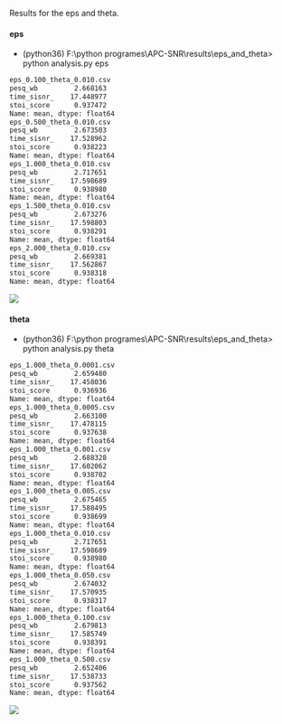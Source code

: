 Results for the eps and theta.

#### eps
* (python36) F:\python programes\APC-SNR\results\eps_and_theta> python analysis.py eps
```txt
eps_0.100_theta_0.010.csv
pesq_wb         2.668163
time_sisnr_    17.448977
stoi_score      0.937472
Name: mean, dtype: float64
eps_0.500_theta_0.010.csv
pesq_wb         2.673503
time_sisnr_    17.528962
stoi_score      0.938223
Name: mean, dtype: float64
eps_1.000_theta_0.010.csv
pesq_wb         2.717651
time_sisnr_    17.598689
stoi_score      0.938980
Name: mean, dtype: float64
eps_1.500_theta_0.010.csv
pesq_wb         2.673276
time_sisnr_    17.598803
stoi_score      0.938291
Name: mean, dtype: float64
eps_2.000_theta_0.010.csv
pesq_wb         2.669381
time_sisnr_    17.562867
stoi_score      0.938318
Name: mean, dtype: float64
```
![](https://github.com/wangtianrui/APC-SNR/tree/master/results/eps_and_theta/pics/eps.png)

#### theta
* (python36) F:\python programes\APC-SNR\results\eps_and_theta> python analysis.py theta

```txt
eps_1.000_theta_0.0001.csv
pesq_wb         2.659480
time_sisnr_    17.458036
stoi_score      0.936936
Name: mean, dtype: float64
eps_1.000_theta_0.0005.csv
pesq_wb         2.663100
time_sisnr_    17.478115
stoi_score      0.937638
Name: mean, dtype: float64
eps_1.000_theta_0.001.csv
pesq_wb         2.688328
time_sisnr_    17.602062
stoi_score      0.938702
Name: mean, dtype: float64
eps_1.000_theta_0.005.csv
pesq_wb         2.675465
time_sisnr_    17.588495
stoi_score      0.938699
Name: mean, dtype: float64
eps_1.000_theta_0.010.csv
pesq_wb         2.717651
time_sisnr_    17.598689
stoi_score      0.938980
Name: mean, dtype: float64
eps_1.000_theta_0.050.csv
pesq_wb         2.674032
time_sisnr_    17.570935
stoi_score      0.938317
Name: mean, dtype: float64
eps_1.000_theta_0.100.csv
pesq_wb         2.679813
time_sisnr_    17.585749
stoi_score      0.938391
Name: mean, dtype: float64
eps_1.000_theta_0.500.csv
pesq_wb         2.652406
time_sisnr_    17.538733
stoi_score      0.937562
Name: mean, dtype: float64
```
![](https://github.com/wangtianrui/APC-SNR/tree/master/results/eps_and_theta/pics/theta.png)


